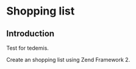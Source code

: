 Shopping list
=======================

Introduction
------------
Test for tedemis.

Create an shopping list using Zend Framework 2.
